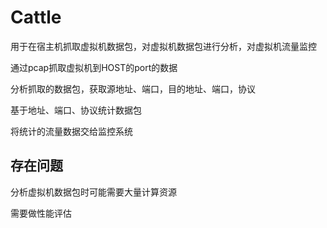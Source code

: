 # Cattle

用于在宿主机抓取虚拟机数据包，对虚拟机数据包进行分析，对虚拟机流量监控

通过pcap抓取虚拟机到HOST的port的数据

分析抓取的数据包，获取源地址、端口，目的地址、端口，协议

基于地址、端口、协议统计数据包

将统计的流量数据交给监控系统

## 存在问题

分析虚拟机数据包时可能需要大量计算资源

需要做性能评估
